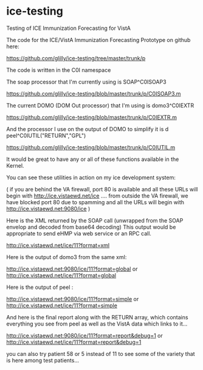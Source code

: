 ice-testing
===========

Testing of ICE Immunization Forecasting for VistA

The code for the ICE/VistA Immunization Forecasting Prototype on github here:

https://github.com/glilly/ice-testing/tree/master/trunk/p

The code is written in the C0I namespace

The soap processor that I'm currently using is SOAP^C0ISOAP3

https://github.com/glilly/ice-testing/blob/master/trunk/p/C0ISOAP3.m

The current DOMO (DOM Out processor) that I'm using is domo3^C0IEXTR

https://github.com/glilly/ice-testing/blob/master/trunk/p/C0IEXTR.m

And the processor I use on the output of DOMO to simplify it is 
d peel^C0IUTIL("RETURN","GPL")

https://github.com/glilly/ice-testing/blob/master/trunk/p/C0IUTIL.m

It would be great to have any or all of these functions available in 
the Kernel.

You can see these utilities in action on my ice development system:

( if you are behind the VA firewall, port 80 is available and all these 
URLs will begin with http://ice.vistaewd.net/ice .... 
from outside the VA firewall,  we have blocked port 80 due to spamming 
and all the URLs will begin with http://ice.vistaewd.net:9080/ice )

Here is the XML returned by the SOAP call (unwrapped from the SOAP envelop 
and decoded from base64 decoding)
This output would be appropriate to send eHMP via web service or an RPC call. 

http://ice.vistaewd.net/ice/11?format=xml

Here is the output of domo3 from the same xml:

http://ice.vistaewd.net:9080/ice/11?format=global
or
http://ice.vistaewd.net/ice/11?format=global

Here is the output of peel :

http://ice.vistaewd.net:9080/ice/11?format=simple
or
http://ice.vistaewd.net/ice/11?format=simple

And here is the final report along with the RETURN array, which contains 
everything you see from peel as well as the VistA data which links to it... 

http://ice.vistaewd.net:9080/ice/11?format=report&debug=1
or
http://ice.vistaewd.net/ice/11?format=report&debug=1

you can also try patient 58 or 5 instead of 11 to see some of the variety
 that is here among test patients...